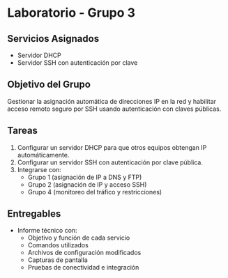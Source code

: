 # Laboratorio - Grupo 3

## Servicios Asignados
- Servidor DHCP
- Servidor SSH con autenticación por clave

## Objetivo del Grupo
Gestionar la asignación automática de direcciones IP en la red y habilitar acceso remoto seguro por SSH usando autenticación con claves públicas.

## Tareas
1. Configurar un servidor DHCP para que otros equipos obtengan IP automáticamente.
2. Configurar un servidor SSH con autenticación por clave pública.
3. Integrarse con:
   - Grupo 1 (asignación de IP a DNS y FTP)
   - Grupo 2 (asignación de IP y acceso SSH)
   - Grupo 4 (monitoreo del tráfico y restricciones)

## Entregables
- Informe técnico con:
  - Objetivo y función de cada servicio
  - Comandos utilizados
  - Archivos de configuración modificados
  - Capturas de pantalla
  - Pruebas de conectividad e integración

